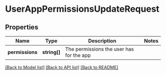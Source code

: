 # UserAppPermissionsUpdateRequest

## Properties
Name | Type | Description | Notes
------------ | ------------- | ------------- | -------------
**permissions** | **string[]** | The permissions the user has for the app | 

[[Back to Model list]](../README.md#documentation-for-models) [[Back to API list]](../README.md#documentation-for-api-endpoints) [[Back to README]](../README.md)


